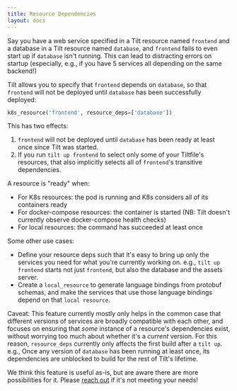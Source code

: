 ```yaml
---
title: Resource Dependencies
layout: docs
---
```


Say you have a web service specified in a Tilt resource named `frontend` and a
database in a Tilt resource named `database`, and `frontend` fails to even
start up if `database` isn't running. This can lead to distracting errors on
startup (especially, e.g., if you have 5 services all depending on the same
backend!)

Tilt allows you to specify that `frontend` depends on `database`, so that
`frontend` will not be deployed until `database` has been successfully deployed:

```python
k8s_resource('frontend', resource_deps=['database'])
```

This has two effects:
1. `frontend` will not be deployed until `database` has been ready at least once
    since Tilt was started.
2. If you run `tilt up frontend` to select only some of your Tiltfile's resources,
    that also implicitly selects all of `frontend`'s transitive dependencies.

A resource is "ready" when:
* For K8s resources: the pod is running and K8s considers all of its containers ready
* For docker-compose resources: the container is started (NB: Tilt doesn't currently observe docker-compose health checks)
* For local resources: the command has succeeded at least once

Some other use cases:
* Define your resource deps such that it's easy to bring up only the services
  you need for what you're currently working on. e.g., `tilt up frontend`
  starts not just `frontend`, but also the database and the assets server.
* Create a `local_resource` to generate language bindings from protobuf schemas,
  and make the services that use those language bindings depend on that `local resource`.

Caveat:
This feature currently mostly only helps in the common case that different versions
of services are broadly compatible with each other, and focuses on ensuring that
*some* instance of a resource's dependencies exist, without worrying too much about
whether it's a *current* version. For this reason, `resource_deps` currently only
affects the first build after a `tilt up`. e.g., Once any version of `database`
has been running at least once, its dependencies are unblocked to build for the
rest of Tilt's lifetime.

We think this feature is useful as-is, but are aware there are more possibilities
for it. Please [reach out](https://tilt.dev/contact) if it's not meeting your
needs!
